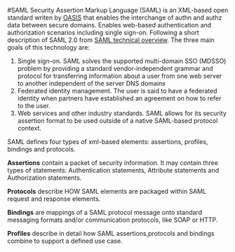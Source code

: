 #SAML
Security Assertion Markup Language (SAML) is an XML-based open standard writen by [OASIS](http://www.oasis-open.org/) that enables the interchange of authn and authz data between secure domains. Enables web-based authentication and authorization scenarios including single sign-on. Following a short description of SAML 2.0 from [SAML technical overview](http://www.oasis-open.org/committees/download.php/27819/sstc-saml-tech-overview-2.0-cd-02.pdf). 
The three main goals of this technology are:

1. Single sign-on. SAML solves the supported multi-domain SSO (MDSSO) problem by providing a standard vendor-independent grammar and protocol for transferring information about a user from one web server to another independent of the server DNS domains
2. Federated identity management. The user is said to have a federated identity when partners have established an agreement on how to refer to the user.
3. Web services and other industry standards. SAML allows for its security assertion format to be used outside of a native SAML-based protocol context.

SAML defines four types of xml-based elements: assertions, profiles, bindings and protocols.

__Assertions__ contain a packet of security information. It may contain three types of statements: Authentication statements, Attribute statements and Authorization statements.

__Protocols__ describe HOW SAML elements are packaged within SAML request and response elements.

__Bindings__ are mappings of a SAML protocol message onto standard messaging formats and/or communication protocols, like SOAP or HTTP.

__Profiles__ describe in detail how SAML assertions,protocols and bindings combine to support a defined use case.
